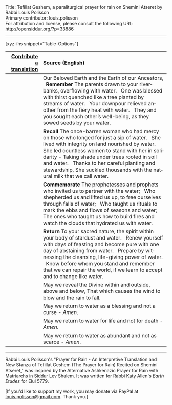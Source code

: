 <html>
<head></head>
<body>
Title: Tefillat Geshem, a paraliturgical prayer for rain on Shemini Atseret by Rabbi Louis Polisson<br />
Primary contributor: louis.polisson<br />
For attribution and license, please consult the following URL: <a href="http://opensiddur.org/?p=33886">http://opensiddur.org/?p=33886</a>
<p />
<hr />

[xyz-ihs snippet="Table-Options"]<table style="margin-left: auto; margin-right: auto;" class="draggable">
<thead><tr><th id="x" style="text-align: right;"><a href="/contributing/upload/">Contribute a translation</a></th><th style="text-align: left;">Source (English)</th></tr></thead>
<tbody>
<tr><td style="vertical-align:top;">
<div class="liturgy" lang="he">

</span></div></td>
 
<td style="vertical-align:top;">
<div class="english" lang="en">
Our Beloved Earth and the Earth of our Ancestors, 
&nbsp;
<strong>Remember</strong> 
The parents drawn to your riverbanks, 
overflowing with water. 
&nbsp;
One was blessed with thirst quenched 
like a tree planted by streams of water. 
&nbsp;
Your downpour relieved another 
from the fiery heat with water. 
&nbsp;
They and you sought each other’s well-being, 
as they sowed seeds by your water. 
</div></td></tr>


<tr><td style="vertical-align:top;">
<div class="liturgy" lang="he">

</span></div></td>
 
<td style="vertical-align:top;">
<div class="english" lang="en">
<strong>Recall</strong> 
The once-barren woman 
who had mercy on those who longed 
for just a sip of water. 
&nbsp;
She lived with integrity 
on land nourished by water. 
&nbsp;
She led countless women 
to stand with her in solidarity - 
Taking shade under trees 
rooted in soil and water. 
&nbsp;
Thanks to her careful planting and stewardship, 
She suckled thousands with the natural milk 
that we call water. 
</div></td></tr>


<tr><td style="vertical-align:top;">
<div class="liturgy" lang="he">

</span></div></td>
 
<td style="vertical-align:top;">
<div class="english" lang="en">
<strong>Commemorate</strong> 
The prophetesses and prophets 
who invited us to partner with the water; 
&nbsp;
Who shepherded us and lifted us up, 
to free ourselves through falls of water; 
&nbsp;
Who taught us rituals 
to mark the ebbs and flows of seasons and water; 
&nbsp;
The ones who taught us how to build fires 
and watch the clouds that hydrated us with water. 
</div></td></tr>


<tr><td style="vertical-align:top;">
<div class="liturgy" lang="he">

</span></div></td>
 
<td style="vertical-align:top;">
<div class="english" lang="en">
<strong>Return</strong> 
To your sacred nature, 
the spirit within your body 
of stardust and water. 
&nbsp;
Renew yourself with days of feasting 
and become pure with one day 
of abstaining from water. 
&nbsp;
Prepare by witnessing the cleansing, 
life-giving power of water. 
&nbsp;
Know before whom you stand 
and remember that we can repair the world, 
if we learn to accept and to change like water. 
</div></td></tr>


<tr><td style="vertical-align:top;">
<div class="liturgy" lang="he">

</span></div></td>
 
<td style="vertical-align:top;">
<div class="english" lang="en">
May we reveal the Divine within and outside, above and below, 
That which causes the wind to blow and the rain to fall. 
</div></td></tr>


<tr><td style="vertical-align:top;">
<div class="liturgy" lang="he">

</span></div></td>
 
<td style="vertical-align:top;">
<div class="english" lang="en">
May we return to water 
as a blessing and not a curse - 
<em>Amen</em>.
</div></td></tr>


<tr><td style="vertical-align:top;">
<div class="liturgy" lang="he">

</span></div></td>
 
<td style="vertical-align:top;">
<div class="english" lang="en">
May we return to water 
for life and not for death - 
<em>Amen</em>.
</div></td></tr>


<tr><td style="vertical-align:top;">
<div class="liturgy" lang="he">

</span></div></td>
 
<td style="vertical-align:top;">
<div class="english" lang="en">
May we return to water 
as abundant and not as scarce - 
<em>Amen</em>.
</div></td></tr>
</tbody></table>

<hr />

Rabbi Louis Polisson's "Prayer for Rain - An Interpretive Translation and New Stanza of Tefillat Geshem (The Prayer for Rain) Recited on Shemini Atseret," was inspired by the Alternative Ashkenazic Prayer for Rain with Matriarchs in Siddur Lev Shalem. It was written for Rabbi Katy Allen's <em>Earth Etudes</em> for Elul 5779.

[If you'd like to support my work, you may donate via PayPal at louis.polisson@gmail.com. Thank you.]

&nbsp;

</body>
</html>
